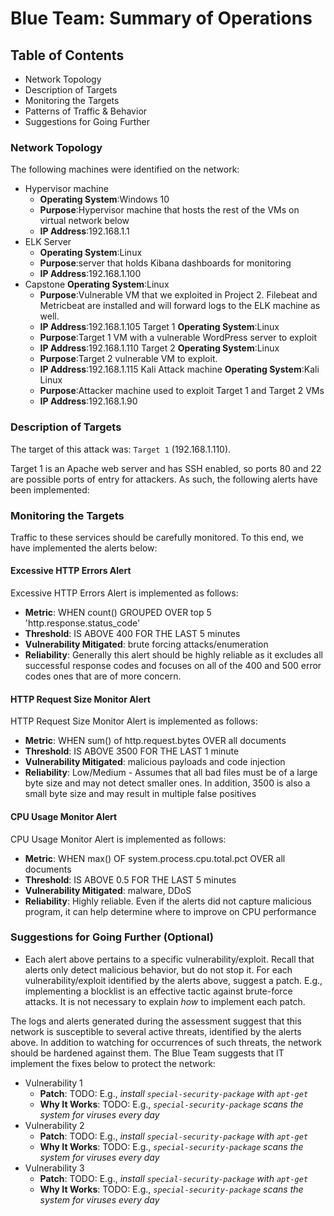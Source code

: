 # Blue Team: Summary of Operations

## Table of Contents
- Network Topology
- Description of Targets
- Monitoring the Targets
- Patterns of Traffic & Behavior
- Suggestions for Going Further

### Network Topology

The following machines were identified on the network:
- Hypervisor machine
  - **Operating System**:Windows 10
  - **Purpose**:Hypervisor machine that hosts the rest of the VMs on virtual network below
  - **IP Address**:192.168.1.1
- ELK Server
  - **Operating System**:Linux
  - **Purpose**:server that holds Kibana dashboards for monitoring
  - **IP Address**:192.168.1.100
- Capstone
**Operating System**:Linux
  - **Purpose**:Vulnerable VM that we exploited in Project 2. Filebeat and Metricbeat are installed and will forward logs to the ELK machine as well.
  - **IP Address**:192.168.1.105
  Target 1
**Operating System**:Linux
  - **Purpose**:Target 1 VM with a vulnerable WordPress server to exploit 
  - **IP Address**:192.168.1.110
  Target 2
**Operating System**:Linux
  - **Purpose**:Target 2 vulnerable VM to exploit.
  - **IP Address**:192.168.1.115
  Kali Attack machine
**Operating System**:Kali Linux
  - **Purpose**:Attacker machine used to exploit Target 1 and Target 2 VMs
  - **IP Address**:192.168.1.90
  

### Description of Targets

The target of this attack was: `Target 1` (192.168.1.110).

Target 1 is an Apache web server and has SSH enabled, so ports 80 and 22 are possible ports of entry for attackers. As such, the following alerts have been implemented:

### Monitoring the Targets

Traffic to these services should be carefully monitored. To this end, we have implemented the alerts below:

#### Excessive HTTP Errors Alert

Excessive HTTP Errors Alert is implemented as follows:
  - **Metric**: WHEN count() GROUPED OVER top 5 'http.response.status_code'
  - **Threshold**: IS ABOVE 400 FOR THE LAST 5 minutes
  - **Vulnerability Mitigated**: brute forcing attacks/enumeration
  - **Reliability**: Generally this alert should be highly reliable as it excludes all successful response codes and focuses on all of the 400 and 500 error codes ones that are of more concern.

#### HTTP Request Size Monitor Alert
HTTP Request Size Monitor Alert is implemented as follows:
  - **Metric**: WHEN sum() of http.request.bytes OVER all documents
  - **Threshold**: IS ABOVE 3500 FOR THE LAST 1 minute
  - **Vulnerability Mitigated**: malicious payloads and code injection
  - **Reliability**: Low/Medium - Assumes that all bad files must be of a large byte size and may not detect smaller ones. In addition, 3500 is also a small byte size and may result in multiple false positives

#### CPU Usage Monitor Alert
CPU Usage Monitor Alert is implemented as follows:
  - **Metric**: WHEN max() OF system.process.cpu.total.pct OVER all documents
  - **Threshold**: IS ABOVE 0.5 FOR THE LAST 5 minutes
  - **Vulnerability Mitigated**: malware, DDoS
  - **Reliability**: Highly reliable. Even if the alerts did not capture malicious program, it can help determine where to improve on CPU performance


### Suggestions for Going Further (Optional)
- Each alert above pertains to a specific vulnerability/exploit. Recall that alerts only detect malicious behavior, but do not stop it. For each vulnerability/exploit identified by the alerts above, suggest a patch. E.g., implementing a blocklist is an effective tactic against brute-force attacks. It is not necessary to explain _how_ to implement each patch.

The logs and alerts generated during the assessment suggest that this network is susceptible to several active threats, identified by the alerts above. In addition to watching for occurrences of such threats, the network should be hardened against them. The Blue Team suggests that IT implement the fixes below to protect the network:
- Vulnerability 1
  - **Patch**: TODO: E.g., _install `special-security-package` with `apt-get`_
  - **Why It Works**: TODO: E.g., _`special-security-package` scans the system for viruses every day_
- Vulnerability 2
  - **Patch**: TODO: E.g., _install `special-security-package` with `apt-get`_
  - **Why It Works**: TODO: E.g., _`special-security-package` scans the system for viruses every day_
- Vulnerability 3
  - **Patch**: TODO: E.g., _install `special-security-package` with `apt-get`_
  - **Why It Works**: TODO: E.g., _`special-security-package` scans the system for viruses every day_
